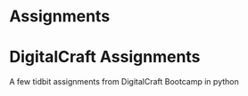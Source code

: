 # Assignments
# DigitalCraft Assignments

A few tidbit assignments from DigitalCraft Bootcamp in python 

